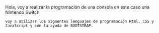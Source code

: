 Hola, voy a realizar la programación de una consola en este caso una Nintendo Switch

    voy a utilizar los siguentes lenguajes de programación Html, CSS y JavaScript y con la ayuda de BOOTSTRAP.